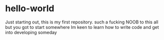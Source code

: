 # hello-world
Just starting out, this is my first repository.
such a fucking NOOB to this all but you got to start somewhere
Im keen to learn how to write code and get into developing someday
